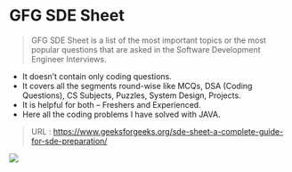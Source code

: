 # GFG SDE Sheet
> GFG SDE Sheet is a list of the most important topics or the most popular questions that are asked in the Software Development Engineer Interviews.
- It doesn’t contain only coding questions.
- It covers all the segments round-wise like MCQs, DSA (Coding Questions), CS Subjects, Puzzles, System Design, Projects.
- It is helpful for both – Freshers and Experienced.
- Here all the coding problems I have solved with JAVA.

> URL : https://www.geeksforgeeks.org/sde-sheet-a-complete-guide-for-sde-preparation/

<img src = https://media.geeksforgeeks.org/wp-content/cdn-uploads/20220228124519/Artboard-6-min.png>